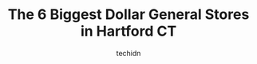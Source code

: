 ---
layout: ampstory
image: https://i0.wp.com/?resize=640,853
author: techidn
featured: false
description: Discover the impressive array of Dollar General options in Hartford CT, where you can find 6 of the largest Dollar General establishments in the area. From renowned classics to hidden gems, 
title: The 6 Biggest Dollar General Stores in Hartford CT
cover:
   title: The 6 Biggest Dollar General Stores in Hartford CT
   subtitle: Rickpate
   background: 

pages: 
 - layout: thirds
   top: <h1>#1 Dollar General</h1>
   bottom: "<p>Its a Dollar General. Decently kept, well stocked.</p>"
   background: https://images.unsplash.com/photo-1515405295579-ba7b45403062?ixlib=rb-4.0.3&ixid=MnwxMjA3fDB8MHxwaG90by1wYWdlfHx8fGVufDB8fHx8&auto=format&fit=crop&w=640&h=853&q=80
   backgroundblur: true
 - layout: thirds
   top: <h1>#2 Dollar General</h1>
   bottom: "<p>735 Silver Ln, East Hartford, CT 06118, United States</p>"
   background: https://images.unsplash.com/photo-1561679660-d00ee1e0dc8e?ixlib=rb-4.0.3&ixid=MnwxMjA3fDB8MHxwaG90by1wYWdlfHx8fGVufDB8fHx8&auto=format&fit=crop&w=640&h=853&q=80
   cta:
      link: https://www.depkes.org/blog/the-6-biggest-dollar-general-stores-in-hartford-ct/
      text: The 6 Biggest Dollar General Stores in Hartford CT
 - layout: thirds
   top: <h1>#3 Dollar General</h1>
   bottom: "<p>281 Barbour St, Hartford, CT 06106, United States</p>"
   background: https://images.unsplash.com/photo-1613843873231-1447db182f97?ixlib=rb-4.0.3&ixid=MnwxMjA3fDB8MHxwaG90by1wYWdlfHx8fGVufDB8fHx8&auto=format&fit=crop&w=640&h=853&q=80
   cta:
      link: https://www.depkes.org/blog/the-6-biggest-dollar-general-stores-in-hartford-ct/
      text: The 6 Biggest Dollar General Stores in Hartford CT
 - layout: thirds
   top: <h1>#4 Dollar General</h1>
   bottom: "<p>490 New Park Ave, West Hartford, CT 06110, United States</p>"
   background: https://images.unsplash.com/photo-1608411404720-c8f0417bcdba?ixlib=rb-4.0.3&ixid=MnwxMjA3fDB8MHxwaG90by1wYWdlfHx8fGVufDB8fHx8&auto=format&fit=crop&w=640&h=853&q=80
   cta:
      link: https://www.depkes.org/blog/the-6-biggest-dollar-general-stores-in-hartford-ct/
      text: The 6 Biggest Dollar General Stores in Hartford CT
 - layout: thirds
   top: <h1>#5 Dollar General</h1>
   bottom: "<p>1120 Burnside Ave, East Hartford, CT 06108, United States</p>"
   background: https://images.unsplash.com/photo-1567095761054-7a02e69e5c43?ixlib=rb-4.0.3&ixid=MnwxMjA3fDB8MHxwaG90by1wYWdlfHx8fGVufDB8fHx8&auto=format&fit=crop&w=640&h=853&q=80
   cta:
      link: https://www.depkes.org/blog/the-6-biggest-dollar-general-stores-in-hartford-ct/
      text: The 6 Biggest Dollar General Stores in Hartford CT

 - layout: thirds
   middle: Continue reading...
   background: https://images.unsplash.com/photo-1564951434112-64d74cc2a2d7?ixlib=rb-4.0.3&ixid=MnwxMjA3fDB8MHxwaG90by1wYWdlfHx8fGVufDB8fHx8&auto=format&fit=crop&w=640&h=853&q=80
   cta:
      link: https://www.depkes.org/blog/the-6-biggest-dollar-general-stores-in-hartford-ct/
      text: The 6 Biggest Dollar General Stores in Hartford CT
      
---